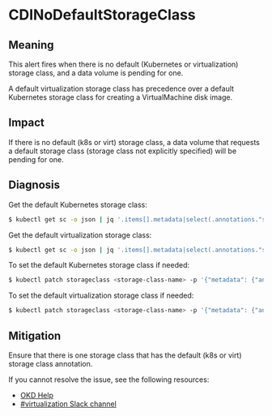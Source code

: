 # CDINoDefaultStorageClass
<!-- Edited by agilboa, 6 Dec 2023 -->

## Meaning

This alert fires when there is no default (Kubernetes or virtualization) storage
class, and a data volume is pending for one.

A default virtualization storage class has precedence over a default Kubernetes
storage class for creating a VirtualMachine disk image.

## Impact

If there is no default (k8s or virt) storage class, a data volume that requests
a default storage class (storage class not explicitly specified) will be pending
for one.

## Diagnosis

Get the default Kubernetes storage class:
```bash
$ kubectl get sc -o json | jq '.items[].metadata|select(.annotations."storageclass.kubernetes.io/is-default-class"=="true")|.name'
```

Get the default virtualization storage class:
```bash
$ kubectl get sc -o json | jq '.items[].metadata|select(.annotations."storageclass.kubevirt.io/is-default-virt-class"=="true")|.name'
```

To set the default Kubernetes storage class if needed:
```bash
$ kubectl patch storageclass <storage-class-name> -p '{"metadata": {"annotations":{"storageclass.kubernetes.io/is-default-class":"true"}}}'
```

To set the default virtualization storage class if needed:
```bash
$ kubectl patch storageclass <storage-class-name> -p '{"metadata": {"annotations":{"storageclass.kubevirt.io/is-default-virt-class":"true"}}}'
```

## Mitigation

Ensure that there is one storage class that has the default (k8s or virt)
storage class annotation.

<!--USstart-->
If you cannot resolve the issue, see the following resources:

- [OKD Help](https://www.okd.io/help/)
- [#virtualization Slack channel](https://kubernetes.slack.com/channels/virtualization)
<!--USend-->

